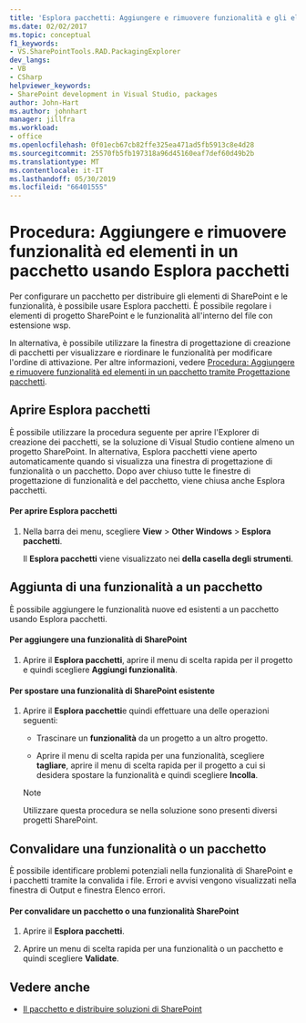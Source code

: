 ```yaml
---
title: 'Esplora pacchetti: Aggiungere e rimuovere funzionalità e gli elementi al pacchetto'
ms.date: 02/02/2017
ms.topic: conceptual
f1_keywords:
- VS.SharePointTools.RAD.PackagingExplorer
dev_langs:
- VB
- CSharp
helpviewer_keywords:
- SharePoint development in Visual Studio, packages
author: John-Hart
ms.author: johnhart
manager: jillfra
ms.workload:
- office
ms.openlocfilehash: 0f01ecb67cb82ffe325ea471ad5fb5913c8e4d28
ms.sourcegitcommit: 25570fb5fb197318a96d45160eaf7def60d49b2b
ms.translationtype: MT
ms.contentlocale: it-IT
ms.lasthandoff: 05/30/2019
ms.locfileid: "66401555"
---
```

# <a name="how-to-add-and-remove-features-and-items-to-a-package-by-using-the-packaging-explorer"></a>Procedura: Aggiungere e rimuovere funzionalità ed elementi in un pacchetto usando Esplora pacchetti
  Per configurare un pacchetto per distribuire gli elementi di SharePoint e le funzionalità, è possibile usare Esplora pacchetti. È possibile regolare i elementi di progetto SharePoint e le funzionalità all'interno del file con estensione wsp.

 In alternativa, è possibile utilizzare la finestra di progettazione di creazione di pacchetti per visualizzare e riordinare le funzionalità per modificare l'ordine di attivazione. Per altre informazioni, vedere [Procedura: Aggiungere e rimuovere funzionalità ed elementi in un pacchetto tramite Progettazione pacchetti](../sharepoint/how-to-add-and-remove-features-and-items-to-a-package-by-using-the-package-designer.md).

## <a name="open-the-packaging-explorer"></a>Aprire Esplora pacchetti
 È possibile utilizzare la procedura seguente per aprire l'Explorer di creazione dei pacchetti, se la soluzione di Visual Studio contiene almeno un progetto SharePoint. In alternativa, Esplora pacchetti viene aperto automaticamente quando si visualizza una finestra di progettazione di funzionalità o un pacchetto. Dopo aver chiuso tutte le finestre di progettazione di funzionalità e del pacchetto, viene chiusa anche Esplora pacchetti.

#### <a name="to-open-the-packaging-explorer"></a>Per aprire Esplora pacchetti

1. Nella barra dei menu, scegliere **View** > **Other Windows** > **Esplora pacchetti**.

     Il **Esplora pacchetti** viene visualizzato nei **della casella degli strumenti**.

## <a name="adding-a-feature-to-a-package"></a>Aggiunta di una funzionalità a un pacchetto
 È possibile aggiungere le funzionalità nuove ed esistenti a un pacchetto usando Esplora pacchetti.

#### <a name="to-add-a-sharepoint-feature"></a>Per aggiungere una funzionalità di SharePoint

1. Aprire il **Esplora pacchetti**, aprire il menu di scelta rapida per il progetto e quindi scegliere **Aggiungi funzionalità**.

#### <a name="to-move-an-existing-sharepoint-feature"></a>Per spostare una funzionalità di SharePoint esistente

1. Aprire il **Esplora pacchetti**e quindi effettuare una delle operazioni seguenti:

    - Trascinare un **funzionalità** da un progetto a un altro progetto.

    - Aprire il menu di scelta rapida per una funzionalità, scegliere **tagliare**, aprire il menu di scelta rapida per il progetto a cui si desidera spostare la funzionalità e quindi scegliere **Incolla**.

    > [!NOTE]
    > Utilizzare questa procedura se nella soluzione sono presenti diversi progetti SharePoint.

## <a name="validate-a-feature-or-package"></a>Convalidare una funzionalità o un pacchetto
 È possibile identificare problemi potenziali nella funzionalità di SharePoint e i pacchetti tramite la convalida i file. Errori e avvisi vengono visualizzati nella finestra di Output e finestra Elenco errori.

#### <a name="to-validate-a-sharepoint-feature-or-package"></a>Per convalidare un pacchetto o una funzionalità SharePoint

1. Aprire il **Esplora pacchetti**.

2. Aprire un menu di scelta rapida per una funzionalità o un pacchetto e quindi scegliere **Validate**.

## <a name="see-also"></a>Vedere anche
- [Il pacchetto e distribuire soluzioni di SharePoint](../sharepoint/packaging-and-deploying-sharepoint-solutions.md)
